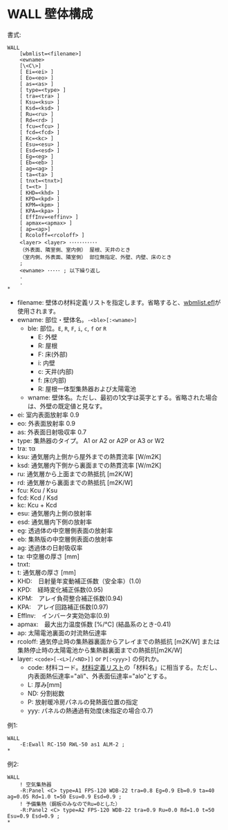 # WALL 壁体構成

書式:
```
WALL
    [wbmlist=<filename>]
    <ewname>
    [\<C\>]
    [ Ei=<ei> ] 
    [ Eo=<eo> ] 
    [ as=<as> ] 
    [ type=<type> ] 
    [ tra=<tra> ]
    [ Ksu=<ksu> ]
    [ Ksd=<ksd> ]
    [ Ru=<ru> ]
    [ Rd=<rd> ]
    [ fcu=<fcu> ]
    [ fcd=<fcd> ]
    [ Kc=<kc> ]
    [ Esu=<esu> ]
    [ Esd=<esd> ]
    [ Eg=<eg> ]
    [ Eb=<eb> ]
    [ ag=<ag> ]
    [ ta=<ta> ]
    [ tnxt=<tnxt>]
    [ t=<t> ]
    [ KHD=<khd> ]
    [ KPD=<kpd> ]
    [ KPM=<kpm> ]
    [ KPA=<kpa> ]
    [ EffInv=<effinv> ]
    [ apmax=<apmax> ]
    [ ap=<ap>]
    [ Rcoloff=<rcoloff> ]
    <layer> <layer> ･･･････････
    （外表面、隣室側、室内側） 屋根、天井のとき
    （室内側、外表面、隣室側） 部位無指定、外壁、内壁、床のとき
    ;
    <ewname> ･････ ; 以下繰り返し
    .
    .
*
```

- filename: 壁体の材料定義リストを指定します。省略すると、[wbmlist.efl](wbmlist.md)が使用されます。
- ewname: 部位・壁体名。`-<ble>[:<wname>]`
  - ble: 部位。`E`, `R`, `F`, `i`, `c`, `f` or `R`
    - E: 外壁
    - R: 屋根
    - F: 床(外部)
    - i: 内壁
    - c: 天井(内部)
    - f: 床(内部)
    - R: 屋根一体型集熱器および太陽電池
  - wname: 壁体名。ただし、最初の1文字は英字とする。省略された場合は、外壁の既定値と見なす。
- ei: 室内表面放射率 0.9
- eo: 外表面放射率 0.9
- as: 外表面日射吸収率 0.7
- type: 集熱器のタイプ。 A1 or A2 or A2P or A3 or W2
- tra: τα
- ksu: 通気層内上側から屋外までの熱貫流率 [W/m2K]
- ksd: 通気層内下側から裏面までの熱貫流率 [W/m2K]
- ru: 通気層から上面までの熱抵抗 [m2K/W]
- rd: 通気層から裏面までの熱抵抗 [m2K/W]
- fcu: Kcu / Ksu
- fcd: Kcd / Ksd
- kc: Kcu + Kcd
- esu: 通気層内上側の放射率
- esd: 通気層内下側の放射率
- eg: 透過体の中空層側表面の放射率
- eb: 集熱版の中空層側表面の放射率
- ag: 透過体の日射吸収率
- ta: 中空層の厚さ [mm]
- tnxt:
- t: 通気層の厚さ [mm]
- KHD:　日射量年変動補正係数（安全率）(1.0)
- KPD:　経時変化補正係数(0.95)
- KPM:　アレイ負荷整合補正係数(0.94)
- KPA:　アレイ回路補正係数(0.97)
- EffInv:　インバータ実効効率(0.9)
- apmax:　最大出力温度係数 [%/℃] (結晶系のとき-0.41)
- ap: 太陽電池裏面の対流熱伝達率
- rcoloff: 通気停止時の集熱器裏面からアレイまでの熱抵抗 [m2K/W] または　集熱停止時の太陽電池から集熱器裏面までの熱抵抗[m2K/W]
- layer: `<code>[-<L>[/<ND>]]` or `P[:<yyy>]` の何れか。
  - code: 材料コード。[材料定義リスト](wbmlist.md)の「材料名」に相当する。ただし、内表面熱伝達率="ali"、外表面伝達率="alo"とする。
  - L: 厚み[mm]
  - ND: 分割総数
  - P: 放射暖冷房パネルの発熱面位置の指定
  - yyy: パネルの熱通過有効度(未指定の場合:0.7)

例1:
```
WALL
    -E:Ewall RC-150 RWL-50 as1 ALM-2 ;
*
```

例2:
```
WALL
    ! 空気集熱器
    -R:Panel <C> type=A1 FPS-120 WDB-22 tra=0.8 Eg=0.9 Eb=0.9 ta=40 ag=0.05 Rd=1.0 t=50 Esu=0.9 Esd=0.9 ;
    ! 予備集熱（鋼板のみなのでRu=0とした）
    -R:Panel2 <C> type=A2 FPS-120 WDB-22 tra=0.9 Ru=0.0 Rd=1.0 t=50 Esu=0.9 Esd=0.9 ;
*
```